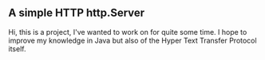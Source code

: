 A simple HTTP http.Server
--------------------

Hi, this is a project, I've wanted to work on for quite some time.
I hope to improve my knowledge in Java but also of the Hyper Text 
Transfer Protocol itself.